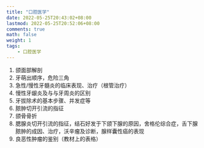 ```yaml
---
title: "口腔医学"
date: 2022-05-25T20:43:02+08:00
lastmod: 2022-05-25T20:52:06+08:00
comments: true
math: false
weight: 1
tags:
    - 口腔医学
---
```


1. 颌面部解剖
2. 牙萌出顺序，危险三角
3. 急性/慢性牙髓炎的临床表现、治疗（根管治疗）
4. 慢性牙龈炎及与与牙周炎的区别
5. 牙拔除术的基本步骤、并发症等
6. 脓肿切开引流的指征
7. 颌骨骨折
8. 腮腺炎切开引流的指征，结石好发于下颌下腺的原因，舍格伦综合症，舌下腺脓肿的成因、治疗，沃辛瘤及诊断，腺样囊性癌的表现
9. 良恶性肿瘤的鉴别（教材上的表格）
